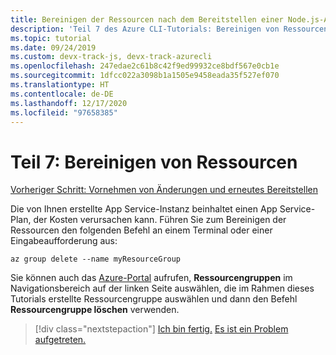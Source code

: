 ```yaml
---
title: Bereinigen der Ressourcen nach dem Bereitstellen einer Node.js-App in Azure mit der Azure-Befehlszeilenschnittstelle (Azure CLI)
description: 'Teil 7 des Azure CLI-Tutorials: Bereinigen von Ressourcen'
ms.topic: tutorial
ms.date: 09/24/2019
ms.custom: devx-track-js, devx-track-azurecli
ms.openlocfilehash: 247edae2c61b8c42f9ed99932ce8bdf567e0cb1e
ms.sourcegitcommit: 1dfcc022a3098b1a1505e9458eada35f527ef070
ms.translationtype: HT
ms.contentlocale: de-DE
ms.lasthandoff: 12/17/2020
ms.locfileid: "97658385"
---
```

# <a name="part-7-clean-up-resources"></a>Teil 7: Bereinigen von Ressourcen

[Vorheriger Schritt: Vornehmen von Änderungen und erneutes Bereitstellen](tutorial-vscode-azure-cli-node-05.md)

Die von Ihnen erstellte App Service-Instanz beinhaltet einen App Service-Plan, der Kosten verursachen kann. Führen Sie zum Bereinigen der Ressourcen den folgenden Befehl an einem Terminal oder einer Eingabeaufforderung aus:

```azurecli
az group delete --name myResourceGroup
```

Sie können auch das [Azure-Portal](https://portal.azure.com) aufrufen, **Ressourcengruppen** im Navigationsbereich auf der linken Seite auswählen, die im Rahmen dieses Tutorials erstellte Ressourcengruppe auswählen und dann den Befehl **Ressourcengruppe löschen** verwenden.

> [!div class="nextstepaction"]
> [Ich bin fertig.](../../how-to/deploy-web-app.md) [Es ist ein Problem aufgetreten.](https://www.research.net/r/PWZWZ52?tutorial=node-deployment&step=clean-up-resources)